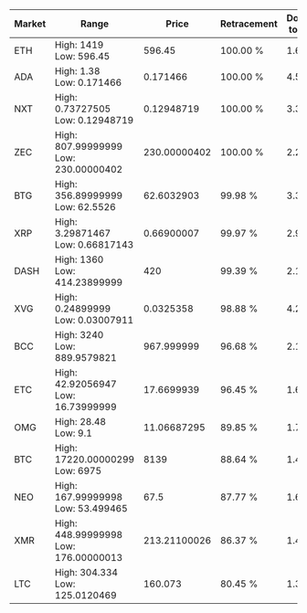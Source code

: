 | Market | Range | Price| Retracement | Doubles to 50% |
| --- | --- | --- | --- | --- |
| ETH | High: 1419<br />Low: 596.45 | 596.45 | 100.00 % | 1.69 |
| ADA | High: 1.38<br />Low: 0.171466 | 0.171466 | 100.00 % | 4.52 |
| NXT | High: 0.73727505<br />Low: 0.12948719 | 0.12948719 | 100.00 % | 3.35 |
| ZEC | High: 807.99999999<br />Low: 230.00000402 | 230.00000402 | 100.00 % | 2.26 |
| BTG | High: 356.89999999<br />Low: 62.5526 | 62.6032903 | 99.98 % | 3.35 |
| XRP | High: 3.29871467<br />Low: 0.66817143 | 0.66900007 | 99.97 % | 2.96 |
| DASH | High: 1360<br />Low: 414.23899999 | 420 | 99.39 % | 2.11 |
| XVG | High: 0.24899999<br />Low: 0.03007911 | 0.0325358 | 98.88 % | 4.29 |
| BCC | High: 3240<br />Low: 889.9579821 | 967.999999 | 96.68 % | 2.13 |
| ETC | High: 42.92056947<br />Low: 16.73999999 | 17.6699939 | 96.45 % | 1.69 |
| OMG | High: 28.48<br />Low: 9.1 | 11.06687295 | 89.85 % | 1.70 |
| BTC | High: 17220.00000299<br />Low: 6975 | 8139 | 88.64 % | 1.49 |
| NEO | High: 167.99999998<br />Low: 53.499465 | 67.5 | 87.77 % | 1.64 |
| XMR | High: 448.99999998<br />Low: 176.00000013 | 213.21100026 | 86.37 % | 1.47 |
| LTC | High: 304.334<br />Low: 125.0120469 | 160.073 | 80.45 % | 1.34 |
